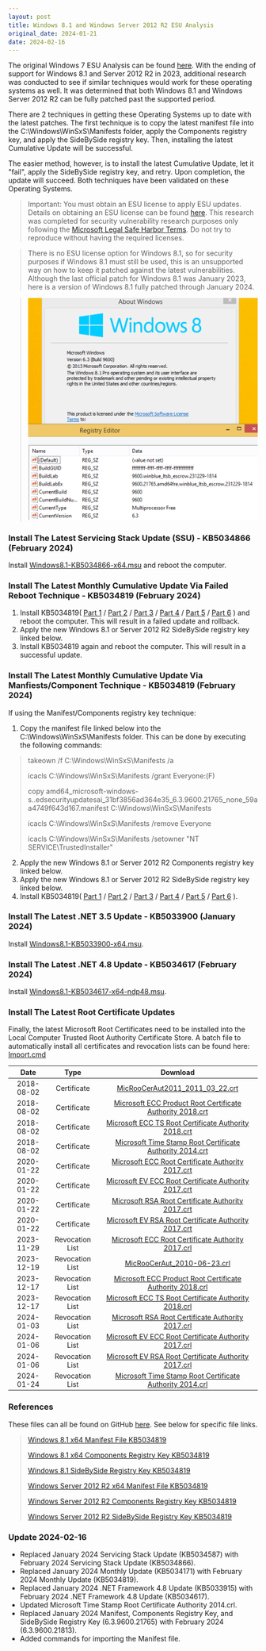 ```yaml
---
layout: post
title: Windows 8.1 and Windows Server 2012 R2 ESU Analysis
original_date: 2024-01-21
date: 2024-02-16
---
```


The original Windows 7 ESU Analysis can be found [here](https://hackandpwn.com/windows-7-esu-analysis).  With the ending of support for Windows 8.1 and Server 2012 R2 in 2023, additional research was conducted to see if similar techniques would work for these operating systems as well.  It was determined that both Windows 8.1 and Windows Server 2012 R2 can be fully patched past the supported period.

There are 2 techniques in getting these Operating Systems up to date with the latest patches.   The first technique is to copy the latest manifest file into the C:\Windows\WinSxS\Manifests folder, apply the Components registry key, and apply the SideBySide registry key.  Then, installing the latest Cumulative Update will be successful.

The easier method, however, is to install the latest Cumulative Update, let it "fail", apply the SideBySide registry key, and retry.  Upon completion, the update will succeed.  Both techniques have been validated on these Operating Systems.

> Important:  You must obtain an ESU license to apply ESU updates.  Details on obtaining an ESU license can be found [here](https://support.microsoft.com/en-us/help/4497181/lifecycle-faq-extended-security-updates).  This research was completed for security vulnerability research purposes only following the [Microsoft Legal Safe Harbor Terms](https://www.microsoft.com/en-us/msrc/bounty-safe-harbor).  Do not try to reproduce without having the required licenses.

> There is no ESU license option for Windows 8.1, so for security purposes if Windows 8.1 must still be used, this is an unsupported way on how to keep it patched against the latest vulnerabilities.  Although the last official patch for Windows 8.1 was January 2023, here is a version of Windows 8.1 fully patched through January 2024.

> <center><img src="/assets/2024-01-21-windows-8.1-and-2012-r2-esu-analysis/01.png"></center>

### Install The Latest Servicing Stack Update (SSU) - KB5034866 (February 2024)
Install [Windows8.1-KB5034866-x64.msu](https://github.com/HackAndPwn/Windows-8.1-And-Server-2012-R2-ESU-Analysis/raw/main/Patches/01_Windows8.1-KB5034866-x64.msu) and reboot the computer. 

### Install The Latest Monthly Cumulative Update Via Failed Reboot Technique - KB5034819 (February 2024)
1. Install KB5034819( [Part 1](https://github.com/HackAndPwn/Windows-8.1-And-Server-2012-R2-ESU-Analysis/raw/main/Patches/02_Windows8.1-KB5034819-x64.zip.001) / [Part 2](https://github.com/HackAndPwn/Windows-8.1-And-Server-2012-R2-ESU-Analysis/raw/main/Patches/02_Windows8.1-KB5034819-x64.zip.002) / [Part 3](https://github.com/HackAndPwn/Windows-8.1-And-Server-2012-R2-ESU-Analysis/raw/main/Patches/02_Windows8.1-KB5034819-x64.zip.003) / [Part 4](https://github.com/HackAndPwn/Windows-8.1-And-Server-2012-R2-ESU-Analysis/raw/main/Patches/02_Windows8.1-KB5034819-x64.zip.004) / [Part 5](https://github.com/HackAndPwn/Windows-8.1-And-Server-2012-R2-ESU-Analysis/raw/main/Patches/02_Windows8.1-KB5034819-x64.zip.005) / [Part 6](https://github.com/HackAndPwn/Windows-8.1-And-Server-2012-R2-ESU-Analysis/raw/main/Patches/02_Windows8.1-KB5034819-x64.zip.006) ) and reboot the computer.  This will result in a failed update and rollback.
2. Apply the  new Windows 8.1 or Server 2012 R2 SideBySide registry key linked below.
3. Install KB5034819 again and reboot the computer.  This will result in a successful update.

### Install The Latest Monthly Cumulative Update Via Manfiests/Component Technique - KB5034819 (February 2024)
If using the Manifest/Components registry key technique:
1. Copy the manifest file linked below into the C:\Windows\WinSxS\Manifests folder.  This can be done by executing the following commands:
> takeown /f C:\Windows\WinSxS\Manifests /a
>
> icacls C:\Windows\WinSxS\Manifests /grant Everyone:(F)
>
> copy amd64_microsoft-windows-s..edsecurityupdatesai_31bf3856ad364e35_6.3.9600.21765_none_59aa4749f643d167.manifest C:\Windows\WinSxS\Manifests
>
> icacls C:\Windows\WinSxS\Manifests /remove Everyone
>
> icacls C:\Windows\WinSxS\Manifests /setowner "NT SERVICE\TrustedInstaller"
2. Apply the new Windows 8.1 or Server 2012 R2 Components registry key linked below.
3. Apply the new Windows 8.1 or Server 2012 R2 SideBySide registry key linked below.
4. Install KB5034819( [Part 1](https://github.com/HackAndPwn/Windows-8.1-And-Server-2012-R2-ESU-Analysis/raw/main/Patches/02_Windows8.1-KB5034819-x64.zip.001) / [Part 2](https://github.com/HackAndPwn/Windows-8.1-And-Server-2012-R2-ESU-Analysis/raw/main/Patches/02_Windows8.1-KB5034819-x64.zip.002) / [Part 3](https://github.com/HackAndPwn/Windows-8.1-And-Server-2012-R2-ESU-Analysis/raw/main/Patches/02_Windows8.1-KB5034819-x64.zip.003) / [Part 4](https://github.com/HackAndPwn/Windows-8.1-And-Server-2012-R2-ESU-Analysis/raw/main/Patches/02_Windows8.1-KB5034819-x64.zip.004) / [Part 5](https://github.com/HackAndPwn/Windows-8.1-And-Server-2012-R2-ESU-Analysis/raw/main/Patches/02_Windows8.1-KB5034819-x64.zip.005) / [Part 6](https://github.com/HackAndPwn/Windows-8.1-And-Server-2012-R2-ESU-Analysis/raw/main/Patches/02_Windows8.1-KB5034819-x64.zip.006) ).

### Install The Latest .NET 3.5 Update - KB5033900 (January 2024)
Install [Windows8.1-KB5033900-x64.msu](https://github.com/HackAndPwn/Windows-8.1-And-Server-2012-R2-ESU-Analysis/raw/main/Patches/03_Windows8.1-KB5033900-x64.msu).

### Install The Latest .NET 4.8 Update - KB5034617 (February 2024)
Install [Windows8.1-KB5034617-x64-ndp48.msu](https://github.com/HackAndPwn/Windows-8.1-And-Server-2012-R2-ESU-Analysis/raw/main/Patches/04_Windows8.1-KB5034617-x64-ndp48.msu).

### Install The Latest Root Certificate Updates
Finally, the latest Microsoft Root Certificates need to be installed into the Local Computer Trusted Root Authority Certificate Store.  A batch file to automatically install all certificates and revocation lists can be found here: [Import.cmd](https://github.com/HackAndPwn/Windows-7-Patching/blob/master/08_Certs/Import.cmd)

| Date       | Type            | Download |
|:----------:|:---------------:|:--------:|
| 2018-08-02 | Certificate     | [MicRooCerAut2011_2011_03_22.crt](https://github.com/HackAndPwn/Windows-7-Patching/raw/master/08_Certs/MicRooCerAut2011_2011_03_22.crt) |
| 2018-08-02 | Certificate     | [Microsoft ECC Product Root Certificate Authority 2018.crt](https://github.com/HackAndPwn/Windows-7-Patching/raw/master/08_Certs/Microsoft%20ECC%20Product%20Root%20Certificate%20Authority%202018.crt) |
| 2018-08-02 | Certificate     | [Microsoft ECC TS Root Certificate Authority 2018.crt](https://github.com/HackAndPwn/Windows-7-Patching/raw/master/08_Certs/Microsoft%20ECC%20TS%20Root%20Certificate%20Authority%202018.crt) |
| 2018-08-02 | Certificate     | [Microsoft Time Stamp Root Certificate Authority 2014.crt](https://github.com/HackAndPwn/Windows-7-Patching/raw/master/08_Certs/Microsoft%20Time%20Stamp%20Root%20Certificate%20Authority%202014.crt) |
| 2020-01-22 | Certificate     | [Microsoft ECC Root Certificate Authority 2017.crt](https://github.com/HackAndPwn/Windows-7-Patching/raw/master/08_Certs/Microsoft%20ECC%20Root%20Certificate%20Authority%202017.crt) |
| 2020-01-22 | Certificate     | [Microsoft EV ECC Root Certificate Authority 2017.crt](https://github.com/HackAndPwn/Windows-7-Patching/raw/master/08_Certs/Microsoft%20EV%20ECC%20Root%20Certificate%20Authority%202017.crt) |
| 2020-01-22 | Certificate     | [Microsoft RSA Root Certificate Authority 2017.crt](https://github.com/HackAndPwn/Windows-7-Patching/raw/master/08_Certs/Microsoft%20RSA%20Root%20Certificate%20Authority%202017.crt) |
| 2020-01-22 | Certificate     | [Microsoft EV RSA Root Certificate Authority 2017.crt](https://github.com/HackAndPwn/Windows-7-Patching/raw/master/08_Certs/Microsoft%20EV%20RSA%20Root%20Certificate%20Authority%202017.crt) |
| 2023-11-29 | Revocation List | [Microsoft ECC Root Certificate Authority 2017.crl](https://github.com/HackAndPwn/Windows-7-Patching/raw/master/08_Certs/Microsoft%20ECC%20Root%20Certificate%20Authority%202017.crl) |
| 2023-12-19 | Revocation List | [MicRooCerAut_2010-06-23.crl](https://github.com/HackAndPwn/Windows-7-Patching/raw/master/08_Certs/MicRooCerAut_2010-06-23.crl) |
| 2023-12-17 | Revocation List | [Microsoft ECC Product Root Certificate Authority 2018.crl](https://github.com/HackAndPwn/Windows-7-Patching/raw/master/08_Certs/Microsoft%20ECC%20Product%20Root%20Certificate%20Authority%202018.crl) |
| 2023-12-17 | Revocation List | [Microsoft ECC TS Root Certificate Authority 2018.crl](https://github.com/HackAndPwn/Windows-7-Patching/raw/master/08_Certs/Microsoft%20ECC%20TS%20Root%20Certificate%20Authority%202018.crl) |
| 2024-01-03 | Revocation List | [Microsoft RSA Root Certificate Authority 2017.crl](https://github.com/HackAndPwn/Windows-7-Patching/raw/master/08_Certs/Microsoft%20RSA%20Root%20Certificate%20Authority%202017.crl) |
| 2024-01-06 | Revocation List | [Microsoft EV ECC Root Certificate Authority 2017.crl](https://github.com/HackAndPwn/Windows-7-Patching/raw/master/08_Certs/Microsoft%20EV%20ECC%20Root%20Certificate%20Authority%202017.crl) |
| 2024-01-06 | Revocation List | [Microsoft EV RSA Root Certificate Authority 2017.crl](https://github.com/HackAndPwn/Windows-7-Patching/raw/master/08_Certs/Microsoft%20EV%20RSA%20Root%20Certificate%20Authority%202017.crl) |
| 2024-01-24 | Revocation List | [Microsoft Time Stamp Root Certificate Authority 2014.crl](https://github.com/HackAndPwn/Windows-7-Patching/raw/master/08_Certs/Microsoft%20Time%20Stamp%20Root%20Certificate%20Authority%202014.crl) |

### References

These files can all be found on GitHub [here](https://github.com/HackAndPwn/Windows-8.1-And-Server-2012-R2-ESU-Analysis).  See below for specific file links.

> [Windows 8.1 x64 Manifest File KB5034819](https://github.com/HackAndPwn/Windows-8.1-And-Server-2012-R2-ESU-Analysis/blob/main/2024_02/amd64_microsoft-windows-s..edsecurityupdatesai_31bf3856ad364e35_6.3.9600.21813_none_59de5837f61d102b.manifest)
>
> [Windows 8.1 x64 Components Registry Key KB5034819](https://github.com/HackAndPwn/Windows-8.1-And-Server-2012-R2-ESU-Analysis/blob/main/2024_02/8.1_x64_ComponentsRegistryKey.reg)
>
> [Windows 8.1 SideBySide Registry Key KB5034819](https://github.com/HackAndPwn/Windows-8.1-And-Server-2012-R2-ESU-Analysis/blob/main/2024_01/8.1_x64_SideBySideRegistryKey_x64.reg)
>
> [Windows Server 2012 R2 x64 Manifest File KB5034819](https://github.com/HackAndPwn/Windows-8.1-And-Server-2012-R2-ESU-Analysis/blob/main/2024_02/amd64_microsoft-windows-s..edsecurityupdatesai_31bf3856ad364e35_6.3.9600.21765_none_59aa4749f643d167.manifest)
>
> [Windows Server 2012 R2 Components Registry Key KB5034819](https://github.com/HackAndPwn/Windows-8.1-And-Server-2012-R2-ESU-Analysis/blob/main/2024_02/Server_2012_R2_x64_ComponentsRegistryKey.reg)
>
> [Windows Server 2012 R2 SideBySide Registry Key KB5034819](https://github.com/HackAndPwn/Windows-8.1-And-Server-2012-R2-ESU-Analysis/blob/main/2024_02/Server_2012_R2_x64_SideBySideRegistryKey_x64.reg)

### Update 2024-02-16
* Replaced January 2024 Servicing Stack Update (KB5034587) with February 2024 Servicing Stack Update (KB5034866).
* Replaced January 2024 Monthly Update (KB5034171) with February 2024 Monthly Update (KB5034819).
* Replaced January 2024 .NET Framework 4.8 Update (KB5033915) with February 2024 .NET Framework 4.8 Update (KB5034617).
* Updated Microsoft Time Stamp Root Certificate Authority 2014.crl.
* Replaced January 2024 Manifest, Components Registry Key, and SideBySide Registry Key (6.3.9600.21765) with February 2024 (6.3.9600.21813).
* Added commands for importing the Manifest file.